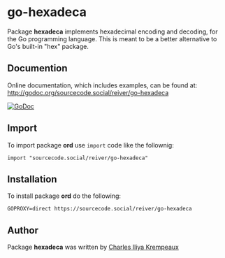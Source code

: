
# go-hexadeca

Package **hexadeca** implements hexadecimal encoding and decoding, for the Go programming language.
This is meant to be a better alternative to Go's built-in "hex" package.

## Documention

Online documentation, which includes examples, can be found at: http://godoc.org/sourcecode.social/reiver/go-hexadeca

[![GoDoc](https://godoc.org/sourcecode.social/reiver/go-hexadeca?status.svg)](https://godoc.org/sourcecode.social/reiver/go-hexadeca)

## Import

To import package **ord** use `import` code like the follownig:
```
import "sourcecode.social/reiver/go-hexadeca"
```

## Installation

To install package **ord** do the following:
```
GOPROXY=direct https://sourcecode.social/reiver/go-hexadeca
```

## Author

Package ****hexadeca**** was written by [Charles Iliya Krempeaux](http://changelog.ca)
